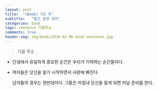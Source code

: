 ```yaml
---
layout: post
title:  "[Book] 7년 후"
subtitle:   "좋은 문장 정리"
categories: book
tags: sentence 기욤뮈소
comments: true
header-img: img/book/2020-02-06-book-sentence.jpg
---
```


> 기욤 뮈소



- 인생에서 유일하게 중요한 순간은 우리가 기억하는 순간들이다.



- 여자들은 당신을 알기 시작하면서 사랑에 빠진다.

  남자들의 경우는 정반대이다. 그들은 마침내 당신을 알게 되면 떠날 준비를 한다.

